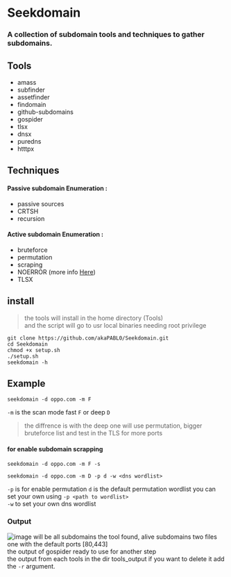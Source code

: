 # Seekdomain
### A collection of subdomain tools and techniques to gather subdomains.


## Tools 
* amass                                                                                                                                         
* subfinder                                                                                                                              
* assetfinder                                                                                                                      
* findomain  
* github-subdomains 
* gospider 
* tlsx 
* dnsx 
* puredns 
* htttpx 

## Techniques 
#### Passive subdomain Enumeration :
* passive sources 
* CRTSH
* recursion
#### Active subdomain Enumeration :  
* bruteforce 
* permutation 
* scraping 
* NOERROR  (more info [Here](https://www.securesystems.de/blog/enhancing-subdomain-enumeration-ents-and-noerror))
* TLSX 

## install
> the tools will install in the home directory (Tools) \
and the script will go to usr local binaries needing root privilege
```
git clone https://github.com/akaPABL0/Seekdomain.git
cd Seekdomain
chmod +x setup.sh
./setup.sh
seekdomain -h
```

## Example
```
seekdomain -d oppo.com -m F
```
```-m``` is the scan mode fast ```F``` or deep ```D``` 
> the diffrence is with the deep one will use permutation, bigger bruteforce list and test in the TLS for more ports

#### for enable subdomain scrapping 
```
seekdomain -d oppo.com -m F -s 
```
```
seekdomain -d oppo.com -m D -p d -w <dns wordlist>
```
```-p``` is for enable permutation ```d``` is the default permutation wordlist you can set your own using ```-p <path to wordlist>``` \
```-w``` to set your own dns wordlist 

### Output 
![image](https://user-images.githubusercontent.com/101532943/219975655-50944f29-de99-40bd-afee-704c448bcdea.png)
will be all subdomains the tool found, alive subdomains two files    \
one with the default ports [80,443] \
the output of gospider ready to use for another step \
the output from each tools in the dir  tools_output if you want to delete it add the ```-r``` argument.
